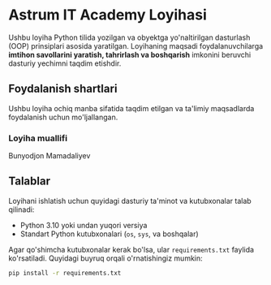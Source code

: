 # Astrum IT Academy Loyihasi

Ushbu loyiha Python tilida yozilgan va obyektga yo'naltirilgan dasturlash (OOP) prinsiplari asosida yaratilgan. 
Loyihaning maqsadi foydalanuvchilarga **imtihon savollarini yaratish, tahrirlash va boshqarish** 
imkonini beruvchi dasturiy yechimni taqdim etishdir.

## Foydalanish shartlari
Ushbu loyiha ochiq manba sifatida taqdim etilgan va 
ta'limiy maqsadlarda foydalanish uchun mo'ljallangan.

### Loyiha muallifi 
Bunyodjon Mamadaliyev



## Talablar

Loyihani ishlatish uchun quyidagi dasturiy ta'minot va kutubxonalar talab qilinadi:

- Python 3.10 yoki undan yuqori versiya
- Standart Python kutubxonalari (`os`, `sys`, va boshqalar)

Agar qo'shimcha kutubxonalar kerak bo'lsa, ular `requirements.txt` faylida ko'rsatiladi. 
Quyidagi buyruq orqali o'rnatishingiz mumkin:
```bash
pip install -r requirements.txt
    